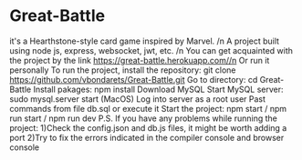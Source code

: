 # Great-Battle
it's a Hearthstone-style card game inspired by Marvel. /n
A project built using node js, express, websocket, jwt, etc. /n
You can get acquainted with the project by the link https://great-battle.herokuapp.com//n
Or run it personally
To run the project, install the repository: git clone https://github.com/vbondarets/Great-Battle.git
Go to directory: cd Great-Battle
Install pakages: npm install
Download MySQL
Start MySQL server: sudo mysql.server start (MacOS)
Log into server as a root user
Past commands from file db.sql or execute it
Start the project: npm start / npm run start / npm run dev
P.S. If you have any problems while running the project:
1)Check the config.json and db.js files, it might be worth adding a port
2)Try to fix the errors indicated in the compiler console and browser console
